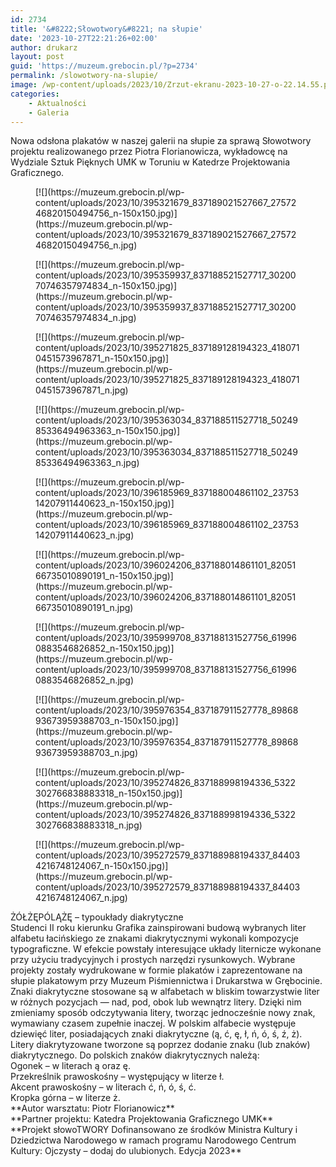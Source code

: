 ```yaml
---
id: 2734
title: '&#8222;Słowotwory&#8221; na słupie'
date: '2023-10-27T22:21:26+02:00'
author: drukarz
layout: post
guid: 'https://muzeum.grebocin.pl/?p=2734'
permalink: /slowotwory-na-slupie/
image: /wp-content/uploads/2023/10/Zrzut-ekranu-2023-10-27-o-22.14.55.png
categories:
    - Aktualności
    - Galeria
---
```


<div class="" dir="auto"><div class="x1iorvi4 x1pi30zi x1l90r2v x1swvt13" data-ad-comet-preview="message" data-ad-preview="message" id=":r51:"><div class="x78zum5 xdt5ytf xz62fqu x16ldp7u"><div class="xu06os2 x1ok221b"><div class="xdj266r x11i5rnm xat24cr x1mh8g0r x1vvkbs x126k92a"><div dir="auto">Nowa odsłona plakatów w naszej galerii na słupie za sprawą Słowotwory projektu realizowanego przez <span class="xt0psk2">Piotra Florianowicza</span>, wykładowcę na Wydziale Sztuk Pięknych UMK w Toruniu w Katedrze Projektowania Graficznego.</div></div><div dir="auto"></div></div></div><div dir="auto"></div><div class="x78zum5 xdt5ytf xz62fqu x16ldp7u"><div class="xu06os2 x1ok221b"><div dir="auto"><div class="gallery galleryid-2734 gallery-columns-5 gallery-size-thumbnail" id="gallery-41"><figure class="gallery-item"><div class="gallery-icon portrait"> [![](https://muzeum.grebocin.pl/wp-content/uploads/2023/10/395321679_837189021527667_2757246820150494756_n-150x150.jpg)](https://muzeum.grebocin.pl/wp-content/uploads/2023/10/395321679_837189021527667_2757246820150494756_n.jpg) </div></figure><figure class="gallery-item"><div class="gallery-icon portrait"> [![](https://muzeum.grebocin.pl/wp-content/uploads/2023/10/395359937_837188521527717_3020070746357974834_n-150x150.jpg)](https://muzeum.grebocin.pl/wp-content/uploads/2023/10/395359937_837188521527717_3020070746357974834_n.jpg) </div></figure><figure class="gallery-item"><div class="gallery-icon portrait"> [![](https://muzeum.grebocin.pl/wp-content/uploads/2023/10/395271825_837189128194323_4180710451573967871_n-150x150.jpg)](https://muzeum.grebocin.pl/wp-content/uploads/2023/10/395271825_837189128194323_4180710451573967871_n.jpg) </div></figure><figure class="gallery-item"><div class="gallery-icon portrait"> [![](https://muzeum.grebocin.pl/wp-content/uploads/2023/10/395363034_837188511527718_5024985336494963363_n-150x150.jpg)](https://muzeum.grebocin.pl/wp-content/uploads/2023/10/395363034_837188511527718_5024985336494963363_n.jpg) </div></figure><figure class="gallery-item"><div class="gallery-icon portrait"> [![](https://muzeum.grebocin.pl/wp-content/uploads/2023/10/396185969_837188004861102_2375314207911440623_n-150x150.jpg)](https://muzeum.grebocin.pl/wp-content/uploads/2023/10/396185969_837188004861102_2375314207911440623_n.jpg) </div></figure><figure class="gallery-item"><div class="gallery-icon portrait"> [![](https://muzeum.grebocin.pl/wp-content/uploads/2023/10/396024206_837188014861101_8205166735010890191_n-150x150.jpg)](https://muzeum.grebocin.pl/wp-content/uploads/2023/10/396024206_837188014861101_8205166735010890191_n.jpg) </div></figure><figure class="gallery-item"><div class="gallery-icon portrait"> [![](https://muzeum.grebocin.pl/wp-content/uploads/2023/10/395999708_837188131527756_619960883546826852_n-150x150.jpg)](https://muzeum.grebocin.pl/wp-content/uploads/2023/10/395999708_837188131527756_619960883546826852_n.jpg) </div></figure><figure class="gallery-item"><div class="gallery-icon portrait"> [![](https://muzeum.grebocin.pl/wp-content/uploads/2023/10/395976354_837187911527778_8986893673959388703_n-150x150.jpg)](https://muzeum.grebocin.pl/wp-content/uploads/2023/10/395976354_837187911527778_8986893673959388703_n.jpg) </div></figure><figure class="gallery-item"><div class="gallery-icon portrait"> [![](https://muzeum.grebocin.pl/wp-content/uploads/2023/10/395274826_837188998194336_5322302766838883318_n-150x150.jpg)](https://muzeum.grebocin.pl/wp-content/uploads/2023/10/395274826_837188998194336_5322302766838883318_n.jpg) </div></figure><figure class="gallery-item"><div class="gallery-icon portrait"> [![](https://muzeum.grebocin.pl/wp-content/uploads/2023/10/395272579_837188988194337_844034216748124067_n-150x150.jpg)](https://muzeum.grebocin.pl/wp-content/uploads/2023/10/395272579_837188988194337_844034216748124067_n.jpg) </div></figure> </div></div><div dir="auto"></div><div class="x11i5rnm xat24cr x1mh8g0r x1vvkbs xtlvy1s x126k92a"><div dir="auto">ŻÓŁŻĘPÓLĄŻĘ – typoukłady diakrytyczne</div><div dir="auto">Studenci II roku kierunku Grafika zainspirowani budową wybranych liter alfabetu łacińskiego ze znakami diakrytycznymi wykonali kompozycje typograficzne. W efekcie powstały interesujące układy liternicze wykonane przy użyciu tradycyjnych i prostych narzędzi rysunkowych. Wybrane projekty zostały wydrukowane w formie plakatów i zaprezentowane na słupie plakatowym przy Muzeum Piśmiennictwa i Drukarstwa w Grębocinie.</div></div><div dir="auto"></div><div class="x11i5rnm xat24cr x1mh8g0r x1vvkbs xtlvy1s x126k92a"><div dir="auto">Znaki diakrytyczne stosowane są w alfabetach w bliskim towarzystwie liter w różnych pozycjach — nad, pod, obok lub wewnątrz litery. Dzięki nim zmieniamy sposób odczytywania litery, tworząc jednocześnie nowy znak, wymawiany czasem zupełnie inaczej. W polskim alfabecie występuje dziewięć liter, posiadających znaki diakrytyczne (ą, ć, ę, ł, ń, ó, ś, ź, ż). Litery diakrytyzowane tworzone są poprzez dodanie znaku (lub znaków) diakrytycznego. Do polskich znaków diakrytycznych należą:</div><div dir="auto">Ogonek – w literach ą oraz ę.</div><div dir="auto">Przekreślnik prawoskośny – występujący w literze ł.</div><div dir="auto">Akcent prawoskośny – w literach ć, ń, ó, ś, ć.</div><div dir="auto">Kropka górna – w literze ż.</div><div dir="auto"></div></div><div class="x11i5rnm xat24cr x1mh8g0r x1vvkbs xtlvy1s x126k92a"><div dir="auto">**Autor warsztatu: Piotr Florianowicz**</div><div dir="auto">**Partner projektu: Katedra Projektowania Graficznego UMK**</div></div><div class="x11i5rnm xat24cr x1mh8g0r x1vvkbs xtlvy1s x126k92a"><div dir="auto">**Projekt słowoTWORY Dofinansowano ze środków Ministra Kultury i Dziedzictwa Narodowego w ramach programu Narodowego Centrum Kultury: Ojczysty – dodaj do ulubionych. Edycja 2023**</div></div></div></div></div></div>